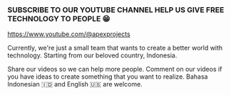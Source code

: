 ### SUBSCRIBE TO OUR YOUTUBE CHANNEL HELP US GIVE FREE TECHNOLOGY TO PEOPLE 😁

https://www.youtube.com/@apexprojects

Currently, we're just a small team that wants to create a better world with technology.
Starting from our beloved country, Indonesia.

Share our videos so we can help more people.
Comment on our videos if you have ideas to create something that you want to realize.
Bahasa Indonesian 🇮🇩 and English 🇺🇸 are welcome.
